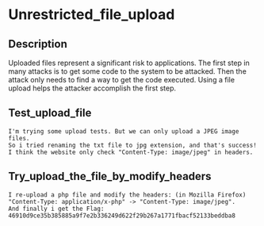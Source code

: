 # Unrestricted_file_upload

## Description

Uploaded files represent a significant risk to applications. The first step in many attacks is to get some code to the system to be attacked. Then the attack only needs to find a way to get the code executed. Using a file upload helps the attacker accomplish the first step.

## Test_upload_file

    I'm trying some upload tests. But we can only upload a JPEG image files.
    So i tried renaming the txt file to jpg extension, and that's success!
    I think the website only check "Content-Type: image/jpeg" in headers.

## Try_upload_the_file_by_modify_headers

    I re-upload a php file and modify the headers: (in Mozilla Firefox)
    "Content-Type: application/x-php" -> "Content-Type: image/jpeg".
    And finally i get the Flag: 46910d9ce35b385885a9f7e2b336249d622f29b267a1771fbacf52133beddba8